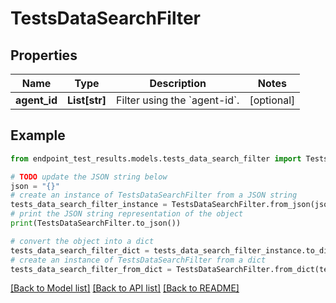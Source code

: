 # TestsDataSearchFilter


## Properties

Name | Type | Description | Notes
------------ | ------------- | ------------- | -------------
**agent_id** | **List[str]** | Filter using the &#x60;agent-id&#x60;. | [optional] 

## Example

```python
from endpoint_test_results.models.tests_data_search_filter import TestsDataSearchFilter

# TODO update the JSON string below
json = "{}"
# create an instance of TestsDataSearchFilter from a JSON string
tests_data_search_filter_instance = TestsDataSearchFilter.from_json(json)
# print the JSON string representation of the object
print(TestsDataSearchFilter.to_json())

# convert the object into a dict
tests_data_search_filter_dict = tests_data_search_filter_instance.to_dict()
# create an instance of TestsDataSearchFilter from a dict
tests_data_search_filter_from_dict = TestsDataSearchFilter.from_dict(tests_data_search_filter_dict)
```
[[Back to Model list]](../README.md#documentation-for-models) [[Back to API list]](../README.md#documentation-for-api-endpoints) [[Back to README]](../README.md)


